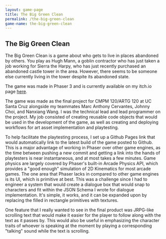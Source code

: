 ```yaml
---
layout: game-page
title: The Big Green Clean
permalink: /the-big-green-clean 
game-name: the-big-green-clean
---
```


## The Big Green Clean

The Big Green Clean is a game about who gets to live in places abandoned by others. You play as Hugh Mann, a goblin contractor who has just taken a job working for Sierra the Harpy, who has just recently purchased an abandoned castle tower in the area. However, there seems to be someone else currently living in the tower despite its abandoned state. 

The game was made in Phaser 3 and is currently available on my itch.io page [here](https://drslowpokephd.itch.io/the-big-green-clean).

The game was made as the final project for CMPM 120/ARTG 120 at UC Santa Cruz alongside my teammates Marc Anthony Cervantes, Johnny Choi, and Nanxiang Wang. I was the technical lead and lead programmer on the project. My job consisted of creating reusable code objects that would be used in the development of the game, as well as creating and deploying workflows for art asset implementation and playtesting. 

To help facilitate the playtesting process, I set up a Github Pages link that would automatically link to the latest build of the game posted to Github. This is a major advantage of working in Phaser over other game engines, as the time between pushing a new commit and getting a link into the hands of playtesters is near instantaneous, and at most takes a few minutes. Game physics are largely covered by Phaser's built-in Arcade Physics API, which provides a "good enough" simulation of 2D Kinematics for most arcade games. The one area that Phaser lacks in compared to other game engines is its UI, which is primitive at best. This was a challenge since I had to engineer a system that would create a dialogue box that would snap to characters and fit within the JSON Schema I wrote for dialogue implementation. It's simple, it works, and it can be expanded upon by replacing the filled in rectangle primitives with textures. 

One feature that I really wanted to see in the final product was JRPG-like scrolling text that would make it easier for the player to follow along with the text as it passes by. This would also be useful in emphasizing the character traits of whoever is speaking at the moment by playing a corresponding "talking" sound while the text is scrolling.


